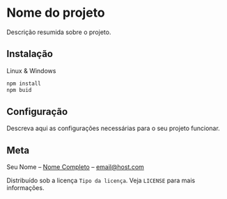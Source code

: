 # Nome do projeto

Descrição resumida sobre o projeto.

## Instalação
Linux & Windows

```sh
npm install
npm buid
```
## Configuração
Descreva aqui as configurações necessárias para o seu projeto funcionar.

## Meta
Seu Nome – [Nome Completo](https://www.linkedin.com/in/...) – email@host.com

Distribuído sob a licença `Tipo da licença`. Veja `LICENSE` para mais informações.